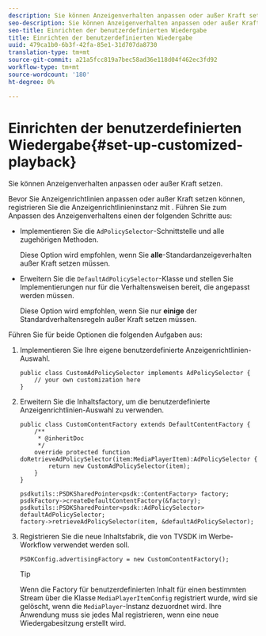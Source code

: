 ```yaml
---
description: Sie können Anzeigenverhalten anpassen oder außer Kraft setzen.
seo-description: Sie können Anzeigenverhalten anpassen oder außer Kraft setzen.
seo-title: Einrichten der benutzerdefinierten Wiedergabe
title: Einrichten der benutzerdefinierten Wiedergabe
uuid: 479ca1b0-6b3f-42fa-85e1-31d707da8730
translation-type: tm+mt
source-git-commit: a21a5fcc819a7bec58ad36e118d04f462ec3fd92
workflow-type: tm+mt
source-wordcount: '180'
ht-degree: 0%

---
```



# Einrichten der benutzerdefinierten Wiedergabe{#set-up-customized-playback}

Sie können Anzeigenverhalten anpassen oder außer Kraft setzen.

Bevor Sie Anzeigenrichtlinien anpassen oder außer Kraft setzen können, registrieren Sie die Anzeigenrichtlinieninstanz mit .
Führen Sie zum Anpassen des Anzeigenverhaltens einen der folgenden Schritte aus:

* Implementieren Sie die `AdPolicySelector`-Schnittstelle und alle zugehörigen Methoden.

   Diese Option wird empfohlen, wenn Sie **alle**-Standardanzeigeverhalten außer Kraft setzen müssen.

* Erweitern Sie die `DefaultAdPolicySelector`-Klasse und stellen Sie Implementierungen nur für die Verhaltensweisen bereit, die angepasst werden müssen.

   Diese Option wird empfohlen, wenn Sie nur **einige** der Standardverhaltensregeln außer Kraft setzen müssen.

Führen Sie für beide Optionen die folgenden Aufgaben aus:

1. Implementieren Sie Ihre eigene benutzerdefinierte Anzeigenrichtlinien-Auswahl.

   ```
   public class CustomAdPolicySelector implements AdPolicySelector { 
       // your own customization here 
   }
   ```

1. Erweitern Sie die Inhaltsfactory, um die benutzerdefinierte Anzeigenrichtlinien-Auswahl zu verwenden.

   ```
   public class CustomContentFactory extends DefaultContentFactory { 
       /** 
        * @inheritDoc 
        */ 
       override protected function doRetrieveAdPolicySelector(item:MediaPlayerItem):AdPolicySelector { 
           return new CustomAdPolicySelector(item); 
       } 
   }
   ```

   ```
   psdkutils::PSDKSharedPointer<psdk::ContentFactory> factory; 
   psdkFactory->createDefaultContentFactory(&factory); 
   psdkutils::PSDKSharedPointer<psdk::AdPolicySelector> defaultAdPolicySelector; 
   factory->retrieveAdPolicySelector(item, &defaultAdPolicySelector);
   ```

1. Registrieren Sie die neue Inhaltsfabrik, die von TVSDK im Werbe-Workflow verwendet werden soll.

   ```
   PSDKConfig.advertisingFactory = new CustomContentFactory();
   ```

   >[!TIP]
   >
   >Wenn die Factory für benutzerdefinierten Inhalt für einen bestimmten Stream über die Klasse `MediaPlayerItemConfig` registriert wurde, wird sie gelöscht, wenn die `MediaPlayer`-Instanz dezuordnet wird. Ihre Anwendung muss sie jedes Mal registrieren, wenn eine neue Wiedergabesitzung erstellt wird.